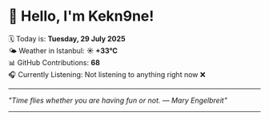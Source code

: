 # 👋 Hello, I'm Kekn9ne!

🗓️ Today is: **Tuesday, 29 July 2025**  
🌤️ Weather in Istanbul: **☀️   +33°C**  
📊 GitHub Contributions: **68**  
🎧 Currently Listening: Not listening to anything right now ❌

---

_"Time flies whether you are having fun or not. — *Mary Engelbreit*"_

---
